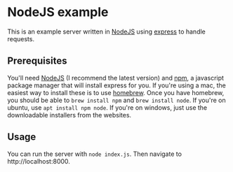 # NodeJS example
This is an example server written in [NodeJS](https://www.w3schools.com/nodejs/nodejs_intro.asp) using [express](https://expressjs.com/en/starter/hello-world.html)
to handle requests. 

## Prerequisites
You'll need [NodeJS](https://nodejs.org/en/) (I recommend the latest version) and [npm](https://www.npmjs.com/), a javascript package manager
that will install express for you. If you're using a mac, the easiest way to install these is to use [homebrew](https://brew.sh/).
Once you have homebrew, you should be able to `brew install npm` and `brew install node`. If you're on ubuntu, use `apt install npm node`.
If you're on windows, just use the downloadable installers from the websites.

## Usage
You can run the server with `node index.js`. Then navigate to http://localhost:8000.
